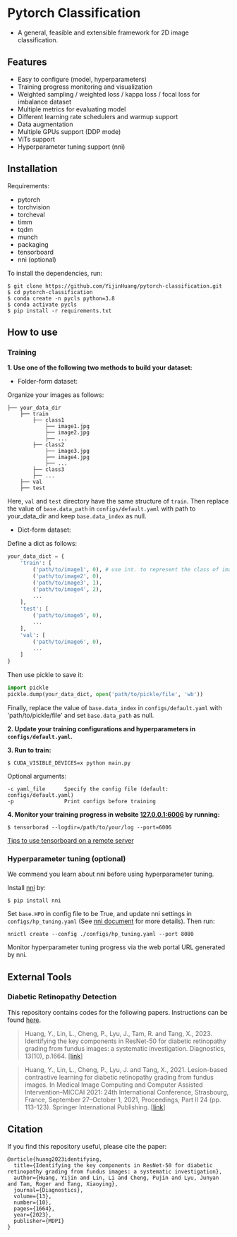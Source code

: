 # Pytorch Classification

- A general, feasible and extensible framework for 2D image classification.



## Features

- Easy to configure (model, hyperparameters)
- Training progress monitoring and visualization
- Weighted sampling / weighted loss / kappa loss / focal loss for imbalance dataset
- Multiple metrics for evaluating model
- Different learning rate schedulers and warmup support
- Data augmentation
- Multiple GPUs support (DDP mode)
- ViTs support
- Hyperparameter tuning support (nni)



## Installation

Requirements:
- pytorch
- torchvision
- torcheval
- timm
- tqdm
- munch
- packaging
- tensorboard
- nni (optional)

To install the dependencies, run:
```shell
$ git clone https://github.com/YijinHuang/pytorch-classification.git
$ cd pytorch-classification
$ conda create -n pycls python=3.8
$ conda activate pycls
$ pip install -r requirements.txt
```



## How to use
### Training

**1. Use one of the following two methods to build your dataset:**

- Folder-form dataset:

Organize your images as follows:

```
├── your_data_dir
    ├── train
        ├── class1
            ├── image1.jpg
            ├── image2.jpg
            ├── ...
        ├── class2
            ├── image3.jpg
            ├── image4.jpg
            ├── ...
        ├── class3
        ├── ...
    ├── val
    ├── test
```

Here, `val` and `test` directory have the same structure of  `train`.  Then replace the value of `base.data_path` in `configs/default.yaml` with path to your_data_dir and keep `base.data_index` as null.

- Dict-form dataset:

Define a dict as follows:

```python
your_data_dict = {
    'train': [
        ('path/to/image1', 0), # use int. to represent the class of images (start from 0)
        ('path/to/image2', 0),
        ('path/to/image3', 1),
        ('path/to/image4', 2),
        ...
    ],
    'test': [
        ('path/to/image5', 0),
        ...
    ],
    'val': [
        ('path/to/image6', 0),
        ...
    ]
}
```

Then use pickle to save it:

```python
import pickle
pickle.dump(your_data_dict, open('path/to/pickle/file', 'wb'))
```

Finally, replace the value of `base.data_index` in `configs/default.yaml` with 'path/to/pickle/file' and set `base.data_path` as null.

**2. Update your training configurations and hyperparameters in `configs/default.yaml`.**

**3. Run to train:**

```shell
$ CUDA_VISIBLE_DEVICES=x python main.py
```

Optional arguments:
```
-c yaml_file      Specify the config file (default: configs/default.yaml)
-p                Print configs before training
```

**4. Monitor your training progress in website [127.0.0.1:6006](127.0.0.1:6006) by running:**

```shell
$ tensorborad --logdir=/path/to/your/log --port=6006
```

[Tips to use tensorboard on a remote server](https://blog.yyliu.net/remote-tensorboard/)

### Hyperparameter tuning (optional)

We commend you learn about nni before using hyperparameter tuning.

Install [nni](https://github.com/microsoft/nni) by:
```shell
$ pip install nni
```
Set `base.HPO` in config file to be True, and update nni settings in `configs/hp_tuning.yaml` (See [nni document](https://nni.readthedocs.io/en/latest/tutorials/hpo_nnictl/nnictl.html) for more details). Then run:
```shell
nnictl create --config ./configs/hp_tuning.yaml --port 8080
```
Monitor hyperparameter tuning progress via the web portal URL generated by nni.


## External Tools

### Diabetic Retinopathy Detection

This repository contains codes for the following papers. Instructions can be found [here](https://github.com/YijinHuang/pytorch-classification/tree/master/fundus).

> Huang, Y., Lin, L., Cheng, P., Lyu, J., Tam, R. and Tang, X., 2023. Identifying the key components in ResNet-50 for diabetic retinopathy grading from fundus images: a systematic investigation. Diagnostics, 13(10), p.1664. [[link](https://www.mdpi.com/2075-4418/13/10/1664)]

> Huang, Y., Lin, L., Cheng, P., Lyu, J. and Tang, X., 2021. Lesion-based contrastive learning for diabetic retinopathy grading from fundus images. In Medical Image Computing and Computer Assisted Intervention–MICCAI 2021: 24th International Conference, Strasbourg, France, September 27–October 1, 2021, Proceedings, Part II 24 (pp. 113-123). Springer International Publishing. [[link](https://arxiv.org/pdf/2107.08274.pdf)]


## Citation

If you find this repository useful, please cite the paper: 

```
@article{huang2023identifying,
  title={Identifying the key components in ResNet-50 for diabetic retinopathy grading from fundus images: a systematic investigation},
  author={Huang, Yijin and Lin, Li and Cheng, Pujin and Lyu, Junyan and Tam, Roger and Tang, Xiaoying},
  journal={Diagnostics},
  volume={13},
  number={10},
  pages={1664},
  year={2023},
  publisher={MDPI}
}
```

